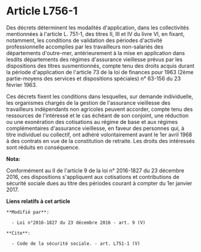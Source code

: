 # Article L756-1

Des décrets déterminent les modalités d'application, dans les collectivités mentionnées à l'article L. 751-1, des titres II,
III et IV du livre VI, en fixant, notamment, les conditions de validation des périodes d'activité professionnelle accomplies
par les travailleurs non-salariés des départements d'outre-mer, antérieurement à la mise en application dans lesdits
départements des régimes d'assurance vieillesse prévus par les dispositions des titres susmentionnés, compte tenu des droits
acquis durant la période d'application de l'article 73 de la loi de finances pour 1963 (2ème partie-moyens des services et
dispositions spéciales) n° 63-156 du 23 février 1963. 

Ces décrets fixent les conditions dans lesquelles, sur demande individuelle, les organismes chargés de la gestion de
l'assurance vieillesse des travailleurs indépendants non agricoles peuvent accorder, compte tenu des ressources de
l'intéressé et le cas échéant de son conjoint, une réduction ou une exonération des cotisations au régime de base et aux
régimes complémentaires d'assurance vieillesse, en faveur des personnes qui, à titre individuel ou collectif, ont adhéré
volontairement avant le 1er avril 1968 à des contrats en vue de la constitution de retraite. Les droits des intéressés sont
réduits en conséquence.

**Nota:**

Conformément au II de l'article 9 de la loi n° 2016-1827 du 23 décembre 2016, ces dispositions s'appliquent aux cotisations
et contributions de sécurité sociale dues au titre des périodes courant à compter du 1er janvier 2017.

**Liens relatifs à cet article**

	**Modifié par**:

	  - Loi n°2016-1827 du 23 décembre 2016 - art. 9 (V)

	**Cite**:

	  - Code de la sécurité sociale. - art. L751-1 (V)
